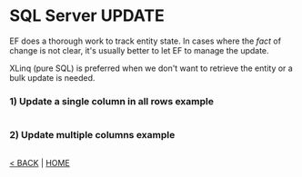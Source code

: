# SQL Server UPDATE

EF does a thorough work to track entity state. In cases where the *fact* of change is not clear, it's usually better to let EF to manage the update.

XLinq (pure SQL) is preferred when we don't want to retrieve the entity or a bulk update is needed.

### 1) Update a single column in all rows example

```cs --project ../../SqlServerTutorial/SqlServerTutorial.csproj --source-file ../../SqlServerTutorial/Basic/Update.cs --region T1
```

### 2) Update multiple columns example

```cs --project ../../SqlServerTutorial/SqlServerTutorial.csproj --source-file ../../SqlServerTutorial/Basic/Update.cs --region T2
```

[< BACK](Basic.md) | [HOME](/)
